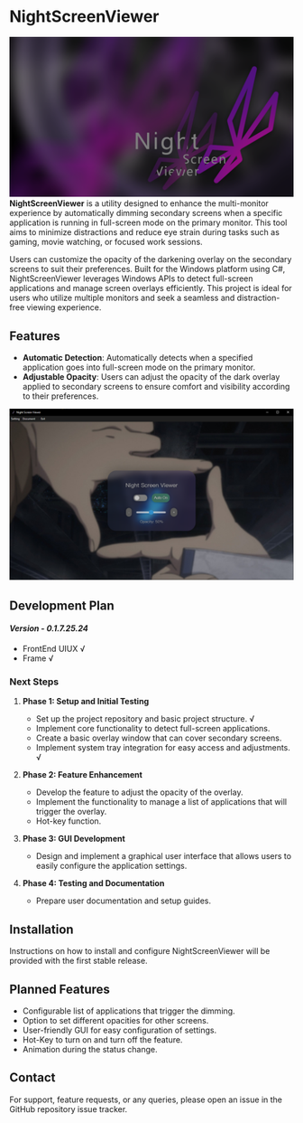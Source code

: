 # NightScreenViewer
![website image](./img/nsv_logo.png) 
**NightScreenViewer** is a utility designed to enhance the multi-monitor experience by automatically dimming secondary screens when a specific application is running in full-screen mode on the primary monitor. This tool aims to minimize distractions and reduce eye strain during tasks such as gaming, movie watching, or focused work sessions.
     
Users can customize the opacity of the darkening overlay on the secondary screens to suit their preferences. Built for the Windows platform using C#, NightScreenViewer leverages Windows APIs to detect full-screen applications and manage screen overlays efficiently. This project is ideal for users who utilize multiple monitors and seek a seamless and distraction-free viewing experience.  

## Features

- **Automatic Detection**: Automatically detects when a specified application goes into full-screen mode on the primary monitor.
- **Adjustable Opacity**: Users can adjust the opacity of the dark overlay applied to secondary screens to ensure comfort and visibility according to their preferences.

![website image](./img/nsv.png) 

## Development Plan

#### *Version - 0.1.7.25.24*
- FrontEnd UIUX √  
- Frame √  

### Next Steps

1. **Phase 1: Setup and Initial Testing**
   - Set up the project repository and basic project structure. √
   - Implement core functionality to detect full-screen applications.
   - Create a basic overlay window that can cover secondary screens.
   - Implement system tray integration for easy access and adjustments. √

2. **Phase 2: Feature Enhancement**
   - Develop the feature to adjust the opacity of the overlay.
   - Implement the functionality to manage a list of applications that will trigger the overlay.
   - Hot-key function.

3. **Phase 3: GUI Development**
   - Design and implement a graphical user interface that allows users to easily configure the application settings.
   

4. **Phase 4: Testing and Documentation**
   - Prepare user documentation and setup guides.


## Installation

Instructions on how to install and configure NightScreenViewer will be provided with the first stable release.

## Planned Features

- Configurable list of applications that trigger the dimming.
- Option to set different opacities for other screens.
- User-friendly GUI for easy configuration of settings.
- Hot-Key to turn on and turn off the feature.
- Animation during the status change.

## Contact

For support, feature requests, or any queries, please open an issue in the GitHub repository issue tracker.

